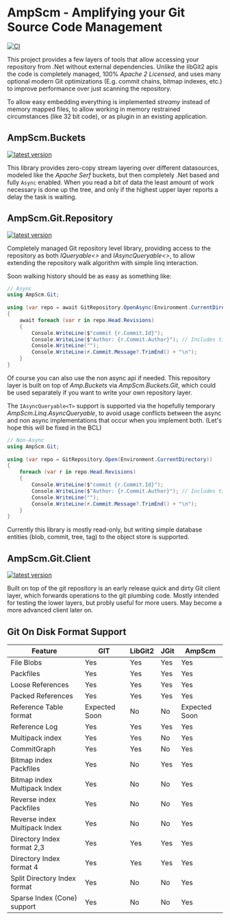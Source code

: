 # AmpScm - Amplifying your Git Source Code Management
[![CI](https://github.com/AmpScm/AmpScm/actions/workflows/msbuild.yml/badge.svg)](https://github.com/AmpScm/AmpScm/actions/workflows/msbuild.yml)

This project provides a few layers of tools that allow accessing your repository from .Net without external dependencies. Unlike the libGit2 apis the code is completely managed, 100% *Apache 2 Licensed*, and uses many optional modern Git optimizations (E.g. commit chains, bitmap indexes, etc.) to improve performance over just scanning the repository.

To allow easy embedding everything is implemented *streamy* instead of  memory mapped files, to allow working in memory restrained circumstances (like 32 bit code), or as plugin in an existing application.

## AmpScm.Buckets
[![latest version](https://img.shields.io/nuget/v/AmpScm.Buckets)](https://www.nuget.org/packages/AmpScm.Buckets)

This library provides zero-copy stream layering over different datasources, modeled like the *Apache Serf* buckets, but then completely .Net based and fully `Async` enabled. When you read a bit of data the least amount of work necessary is done up the tree, and only if the highest upper layer reports a delay the task is waiting.

## AmpScm.Git.Repository
[![latest version](https://img.shields.io/nuget/v/AmpScm.Git.Repository)](https://www.nuget.org/packages/AmpScm.Git.Repository)

Completely managed Git repository level library, providing access to the repository as both *IQueryable<>* and *IAsyncQueryable<>*, to allow extending the repository walk algorithm with simple linq interaction.
  
Soon walking history should be as easy as something like:
  
```cs
// Async
using AmpScm.Git;
    
using (var repo = await GitRepository.OpenAsync(Environment.CurrentDirectory))
{
    await foreach (var r in repo.Head.Revisions)
    {
        Console.WriteLine($"commit {r.Commit.Id}");
        Console.WriteLine($"Author: {r.Commit.Author}"); // Includes timestamp
        Console.WriteLine("");
        Console.WriteLine(r.Commit.Message?.TrimEnd() + "\n");
    }
}
```

Of course you can also use the non async api if needed. This repository layer is built on top of *Amp.Buckets* via *AmpScm.Buckets.Git*, which could
be used separately if you want to write your own repository layer.

The `IAsyncQueryable<T>` support is supported via the hopefully temporary *AmpScm.Linq.AsyncQueryable*, to avoid usage conflicts between the async and non async implementations that occur when you implement both. (Let's hope this will be fixed in the BCL)
  
```cs
// Non-Async
using AmpScm.Git;
    
using (var repo = GitRepository.Open(Environment.CurrentDirectory))
{
    foreach (var r in repo.Head.Revisions)
    {
        Console.WriteLine($"commit {r.Commit.Id}");
        Console.WriteLine($"Author: {r.Commit.Author}"); // Includes timestamp
        Console.WriteLine("");
        Console.WriteLine(r.Commit.Message?.TrimEnd() + "\n");
    }
}
```
 
  
Currently this library is mostly read-only, but writing simple database entities (blob, commit, tree, tag) to the object store is supported.
  
## AmpScm.Git.Client
[![latest version](https://img.shields.io/nuget/v/AmpScm.Git.Client)](https://www.nuget.org/packages/AmpScm.Git.Client)
  
Built on top of the git repository is an early release quick and dirty Git client layer, which forwards operations to the git plumbing code. Mostly
intended for testing the lower layers, but probly useful for more users. May become a more advanced client later on.


## Git On Disk Format Support
|Feature                        | GIT           | LibGit2   | JGit    | AmpScm        |
| ----------------------------- | ------------- | --------- | ------- | ------------- |
| File Blobs                    | Yes           | Yes       | Yes     | Yes           |
| Packfiles                     | Yes           | Yes       | Yes     | Yes           |
| Loose References              | Yes           | Yes       | Yes     | Yes           |
| Packed References             | Yes           | Yes       | Yes     | Yes           |
| Reference Table format        | Expected Soon | No        | No      | Expected Soon |
| Reference Log                 | Yes           | Yes       | Yes     | Yes           |
| Multipack index               | Yes           | Yes       | No      | Yes           |
| CommitGraph                   | Yes           | Yes       | No      | Yes           |
| Bitmap index Packfiles        | Yes           | No        | Yes     | Yes           |
| Bitmap index Multipack Index  | Yes           | No        | No      | Yes           |
| Reverse index Packfiles       | Yes           | No        | No      | Yes           |
| Reverse index Multipack Index | Yes           | No        | No      | Yes           |
| Directory Index format 2,3    | Yes           | Yes       | Yes     | Yes           |
| Directory Index format 4      | Yes           | Yes       | Yes     | Yes           |
| Split Directory Index format  | Yes           | No        | No      | Yes           |
| Sparse Index (Cone) support   | Yes           | No        | No      | Yes           |
